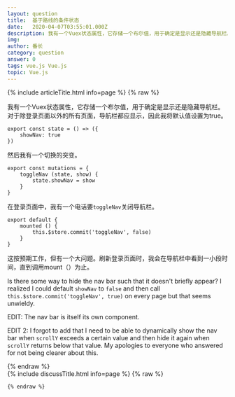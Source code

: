 ```yaml
---
layout: question
title:  基于路线的条件状态
date:   2020-04-07T03:55:01.000Z
description: 我有一个Vuex状态属性，它存储一个布尔值，用于确定是显示还是隐藏导航栏。对于除登录页面以外的所有页面，导航栏都应显示，因此我将默认值设置为true。...
img: 
author: 番长
category: question
answer: 0
tags: vue.js Vue.js
topic: Vue.js
---
```

<div class="article-root">
  <div class="article">
    {% include articleTitle.html info=page %}
    {% raw %}
    <div class="article-content"><p><font style="vertical-align: inherit;"><font style="vertical-align: inherit;">我有一个Vuex状态属性，它存储一个布尔值，用于确定是显示还是隐藏导航栏。</font><font style="vertical-align: inherit;">对于除登录页面以外的所有页面，导航栏都应显示，因此我将默认值设置为true。</font></font></p>

<pre><code>export const state = () =&gt; ({<font></font>
    showNav: true<font></font>
})<font></font>
</code></pre>

<p><font style="vertical-align: inherit;"><font style="vertical-align: inherit;">然后我有一个切换的突变。</font></font></p>

<pre><code>export const mutations = {<font></font>
    toggleNav (state, show) {<font></font>
        state.showNav = show<font></font>
    }<font></font>
}<font></font>
</code></pre>

<p><font style="vertical-align: inherit;"><font style="vertical-align: inherit;">在登录页面中，我有一个电话要</font></font><code>toggleNav</code><font style="vertical-align: inherit;"><font style="vertical-align: inherit;">关闭导航栏。</font></font></p>

<pre><code>export default {<font></font>
    mounted () {<font></font>
        this.$store.commit('toggleNav', false)<font></font>
    }<font></font>
}<font></font>
</code></pre>

<p><font style="vertical-align: inherit;"><font style="vertical-align: inherit;">这按预期工作，但有一个大问题。</font><font style="vertical-align: inherit;">刷新登录页面时，我会在导航栏中看到一小段时间，直到调用mount（）为止。</font></font></p>

<p>Is there some way to hide the nav bar such that it doesn't briefly appear?  I realized I could default <code>showNav</code> to <code>false</code> and then call <code>this.$store.commit('toggleNav', true)</code> on every page but that seems unwieldy.</p>

<p>EDIT: The nav bar is itself its own component.</p>

<p>EDIT 2: I forgot to add that I need to be able to dynamically show the nav bar when <code>scrollY</code> exceeds a certain value and then hide it again when <code>scrollY</code> returns below that value. My apologies to everyone who answered for not being clearer about this.</p></div>
    {% endraw %}
  </div>

  <div class="discuss-wrapper">
    {% include discussTitle.html info=page %}
    {% raw %}
    
    {% endraw %}
  </div>
<div>

